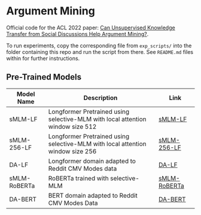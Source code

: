 # Argument Mining

Official code for the ACL 2022 paper: [Can Unsupervised Knowledge Transfer from Social Discussions Help Argument Mining?](https://aclanthology.org/2022.acl-long.536/).

To run experiments, copy the corresponding file from ``exp_scripts/`` into the folder containing this repo and run the script from there. 
See ``README.md`` files within for further instructions.

## Pre-Trained Models

| Model Name  |Description| Link |
|-------------|-----------|------|
| sMLM-LF     | Longformer Pretrained using selective-MLM with local attention window size 512 |[sMLM-LF](https://huggingface.co/Jeevesh8/sMLM-LF)|
| sMLM-256-LF | Longformer Pretrained using selective-MLM with local attention window size 256 |[sMLM-256-LF](https://huggingface.co/Jeevesh8/sMLM-256-LF)|
| DA-LF       | Longformer domain adapted to Reddit CMV Modes data |[DA-LF](https://huggingface.co/Jeevesh8/DA-LF)|
| sMLM-RoBERTa| RoBERTa trained with selective-MLM |[sMLM-RoBERTa](https://huggingface.co/Jeevesh8/sMLM-RoBERTa)|
| DA-BERT     | BERT domain adapted to Reddit CMV Modes Data |[DA-BERT](https://huggingface.co/Jeevesh8/DA-bert)|
